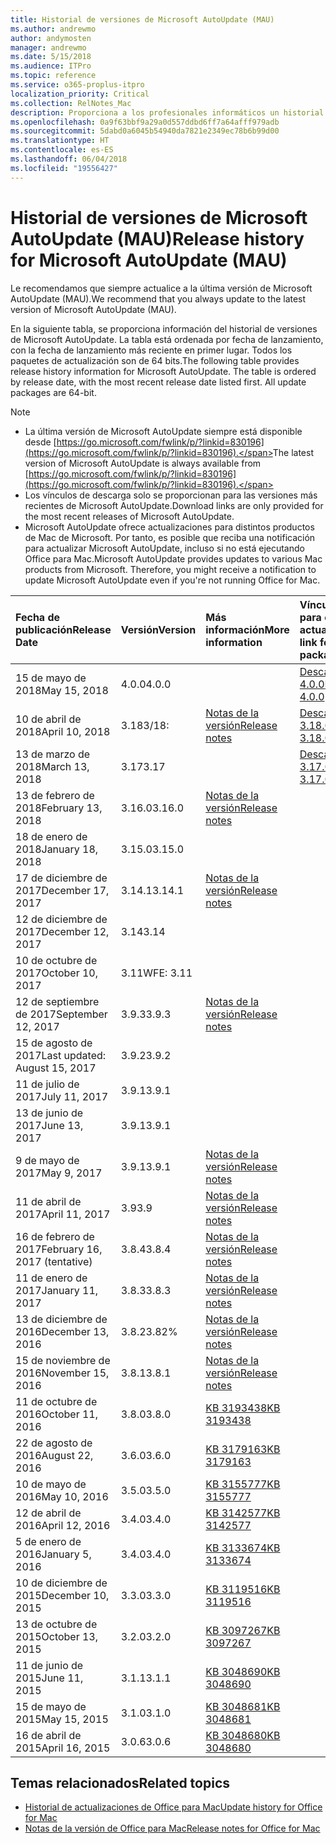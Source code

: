 ```yaml
---
title: Historial de versiones de Microsoft AutoUpdate (MAU)
ms.author: andrewmo
author: andymosten
manager: andrewmo
ms.date: 5/15/2018
ms.audience: ITPro
ms.topic: reference
ms.service: o365-proplus-itpro
localization_priority: Critical
ms.collection: RelNotes_Mac
description: Proporciona a los profesionales informáticos un historial de versiones de Microsoft AutoUpdate (MAU).
ms.openlocfilehash: 0a9f63bbf9a29a0d557ddbd6ff7a64afff979adb
ms.sourcegitcommit: 5dabd0a6045b54940da7821e2349ec78b6b99d00
ms.translationtype: HT
ms.contentlocale: es-ES
ms.lasthandoff: 06/04/2018
ms.locfileid: "19556427"
---
```

# <a name="release-history-for-microsoft-autoupdate-mau"></a><span data-ttu-id="0841d-103">Historial de versiones de Microsoft AutoUpdate (MAU)</span><span class="sxs-lookup"><span data-stu-id="0841d-103">Release history for Microsoft AutoUpdate (MAU)</span></span>
 
<span data-ttu-id="0841d-104">Le recomendamos que siempre actualice a la última versión de Microsoft AutoUpdate (MAU).</span><span class="sxs-lookup"><span data-stu-id="0841d-104">We recommend that you always update to the latest version of Microsoft AutoUpdate (MAU).</span></span>

<span data-ttu-id="0841d-p101">En la siguiente tabla, se proporciona información del historial de versiones de Microsoft AutoUpdate. La tabla está ordenada por fecha de lanzamiento, con la fecha de lanzamiento más reciente en primer lugar. Todos los paquetes de actualización son de 64 bits.</span><span class="sxs-lookup"><span data-stu-id="0841d-p101">The following table provides release history information for Microsoft AutoUpdate. The table is ordered by release date, with the most recent release date listed first. All update packages are 64-bit.</span></span>

> [!NOTE]
> - <span data-ttu-id="0841d-108">La última versión de Microsoft AutoUpdate siempre está disponible desde [https://go.microsoft.com/fwlink/p/?linkid=830196](https://go.microsoft.com/fwlink/p/?linkid=830196).</span><span class="sxs-lookup"><span data-stu-id="0841d-108">The latest version of Microsoft AutoUpdate is always available from [https://go.microsoft.com/fwlink/p/?linkid=830196](https://go.microsoft.com/fwlink/p/?linkid=830196).</span></span>
> - <span data-ttu-id="0841d-109">Los vínculos de descarga solo se proporcionan para las versiones más recientes de Microsoft AutoUpdate.</span><span class="sxs-lookup"><span data-stu-id="0841d-109">Download links are only provided for the most recent releases of Microsoft AutoUpdate.</span></span>
> - <span data-ttu-id="0841d-p102">Microsoft AutoUpdate ofrece actualizaciones para distintos productos de Mac de Microsoft. Por tanto, es posible que reciba una notificación para actualizar Microsoft AutoUpdate, incluso si no está ejecutando Office para Mac.</span><span class="sxs-lookup"><span data-stu-id="0841d-p102">Microsoft AutoUpdate provides updates to various Mac products from Microsoft. Therefore, you might receive a notification to update Microsoft AutoUpdate even if you're not running Office for Mac.</span></span>
  
|<span data-ttu-id="0841d-112">**Fecha de publicación**</span><span class="sxs-lookup"><span data-stu-id="0841d-112">**Release Date**</span></span>|<span data-ttu-id="0841d-113">**Versión**</span><span class="sxs-lookup"><span data-stu-id="0841d-113">**Version**</span></span>|<span data-ttu-id="0841d-114">**Más información**</span><span class="sxs-lookup"><span data-stu-id="0841d-114">**More information**</span></span>|<span data-ttu-id="0841d-115">**Vínculo de descarga para el paquete de actualización**</span><span class="sxs-lookup"><span data-stu-id="0841d-115">**Download link for the update package**</span></span>|
|:-----|:-----|:-----|:-----|
|<span data-ttu-id="0841d-116">15 de mayo de 2018</span><span class="sxs-lookup"><span data-stu-id="0841d-116">May 15, 2018</span></span>  <br/> |<span data-ttu-id="0841d-117">4.0.0</span><span class="sxs-lookup"><span data-stu-id="0841d-117">4.0.0</span></span>  <br/> ||[<span data-ttu-id="0841d-118">Descargar MAU 4.0.0</span><span class="sxs-lookup"><span data-stu-id="0841d-118">Download MAU 4.0.0</span></span>](https://officecdn.microsoft.com/pr/C1297A47-86C4-4C1F-97FA-950631F94777/OfficeMac/Microsoft_AutoUpdate_4.0.18051301_Updater.pkg) <br/> |
|<span data-ttu-id="0841d-119">10 de abril de 2018</span><span class="sxs-lookup"><span data-stu-id="0841d-119">April 10, 2018</span></span>  <br/> |<span data-ttu-id="0841d-120">3.18</span><span class="sxs-lookup"><span data-stu-id="0841d-120">3/18:</span></span>  <br/> |[<span data-ttu-id="0841d-121">Notas de la versión</span><span class="sxs-lookup"><span data-stu-id="0841d-121">Release notes</span></span>](release-notes-office-for-mac.md#april-2018-release) <br/> |[<span data-ttu-id="0841d-122">Descargar MAU 3.18.0</span><span class="sxs-lookup"><span data-stu-id="0841d-122">Download MAU 3.18.0</span></span>](https://officecdn.microsoft.com/pr/C1297A47-86C4-4C1F-97FA-950631F94777/OfficeMac/Microsoft_AutoUpdate_3.18.18041000_Updater.pkg) <br/> |
|<span data-ttu-id="0841d-123">13 de marzo de 2018</span><span class="sxs-lookup"><span data-stu-id="0841d-123">March 13, 2018</span></span>  <br/> |<span data-ttu-id="0841d-124">3.17</span><span class="sxs-lookup"><span data-stu-id="0841d-124">3.17</span></span>  <br/> ||[<span data-ttu-id="0841d-125">Descargar MAU 3.17.0</span><span class="sxs-lookup"><span data-stu-id="0841d-125">Download MAU 3.17.0</span></span>](https://officecdn.microsoft.com/pr/C1297A47-86C4-4C1F-97FA-950631F94777/OfficeMac/Microsoft_AutoUpdate_3.17.18031100_Updater.pkg) <br/> |
|<span data-ttu-id="0841d-126">13 de febrero de 2018</span><span class="sxs-lookup"><span data-stu-id="0841d-126">February 13, 2018</span></span>  <br/> |<span data-ttu-id="0841d-127">3.16.0</span><span class="sxs-lookup"><span data-stu-id="0841d-127">3.16.0</span></span>  <br/> |[<span data-ttu-id="0841d-128">Notas de la versión</span><span class="sxs-lookup"><span data-stu-id="0841d-128">Release notes</span></span>](release-notes-office-for-mac.md#february-2018-release) <br/> | <br/> |
|<span data-ttu-id="0841d-129">18 de enero de 2018</span><span class="sxs-lookup"><span data-stu-id="0841d-129">January 18, 2018</span></span>  <br/> |<span data-ttu-id="0841d-130">3.15.0</span><span class="sxs-lookup"><span data-stu-id="0841d-130">3.15.0</span></span>  <br/> |<br/> |
|<span data-ttu-id="0841d-131">17 de diciembre de 2017</span><span class="sxs-lookup"><span data-stu-id="0841d-131">December 17, 2017</span></span>  <br/> |<span data-ttu-id="0841d-132">3.14.1</span><span class="sxs-lookup"><span data-stu-id="0841d-132">3.14.1</span></span>  <br/> |[<span data-ttu-id="0841d-133">Notas de la versión</span><span class="sxs-lookup"><span data-stu-id="0841d-133">Release notes</span></span>](release-notes-office-for-mac.md#december-2017-release) <br/> | <br/> |
|<span data-ttu-id="0841d-134">12 de diciembre de 2017</span><span class="sxs-lookup"><span data-stu-id="0841d-134">December 12, 2017</span></span>  <br/> |<span data-ttu-id="0841d-135">3.14</span><span class="sxs-lookup"><span data-stu-id="0841d-135">3.14</span></span>  <br/> ||  <br/> |
|<span data-ttu-id="0841d-136">10 de octubre de 2017</span><span class="sxs-lookup"><span data-stu-id="0841d-136">October 10, 2017</span></span>  <br/> |<span data-ttu-id="0841d-137">3.11</span><span class="sxs-lookup"><span data-stu-id="0841d-137">WFE: 3.11</span></span>  <br/> ||<br/> |
|<span data-ttu-id="0841d-138">12 de septiembre de 2017</span><span class="sxs-lookup"><span data-stu-id="0841d-138">September 12, 2017</span></span>  <br/> |<span data-ttu-id="0841d-139">3.9.3</span><span class="sxs-lookup"><span data-stu-id="0841d-139">3.9.3</span></span>  <br/> |[<span data-ttu-id="0841d-140">Notas de la versión</span><span class="sxs-lookup"><span data-stu-id="0841d-140">Release notes</span></span>](release-notes-office-for-mac.md#september-2017-release) <br/> |<br/> |
|<span data-ttu-id="0841d-141">15 de agosto de 2017</span><span class="sxs-lookup"><span data-stu-id="0841d-141">Last updated: August 15, 2017</span></span>  <br/> |<span data-ttu-id="0841d-142">3.9.2</span><span class="sxs-lookup"><span data-stu-id="0841d-142">3.9.2</span></span>  <br/> || <br/> |
|<span data-ttu-id="0841d-143">11 de julio de 2017</span><span class="sxs-lookup"><span data-stu-id="0841d-143">July 11, 2017</span></span>  <br/> |<span data-ttu-id="0841d-144">3.9.1</span><span class="sxs-lookup"><span data-stu-id="0841d-144">3.9.1</span></span>  <br/> || <br/> |
|<span data-ttu-id="0841d-145">13 de junio de 2017</span><span class="sxs-lookup"><span data-stu-id="0841d-145">June 13, 2017</span></span>  <br/> |<span data-ttu-id="0841d-146">3.9.1</span><span class="sxs-lookup"><span data-stu-id="0841d-146">3.9.1</span></span>  <br/> || <br/> |
|<span data-ttu-id="0841d-147">9 de mayo de 2017</span><span class="sxs-lookup"><span data-stu-id="0841d-147">May 9, 2017</span></span>  <br/> |<span data-ttu-id="0841d-148">3.9.1</span><span class="sxs-lookup"><span data-stu-id="0841d-148">3.9.1</span></span>  <br/> |[<span data-ttu-id="0841d-149">Notas de la versión</span><span class="sxs-lookup"><span data-stu-id="0841d-149">Release notes</span></span>](release-notes-office-for-mac.md#may-2017-release) <br/> | <br/> |
|<span data-ttu-id="0841d-150">11 de abril de 2017</span><span class="sxs-lookup"><span data-stu-id="0841d-150">April 11, 2017</span></span>  <br/> |<span data-ttu-id="0841d-151">3.9</span><span class="sxs-lookup"><span data-stu-id="0841d-151">3.9</span></span>  <br/> |[<span data-ttu-id="0841d-152">Notas de la versión</span><span class="sxs-lookup"><span data-stu-id="0841d-152">Release notes</span></span>](release-notes-office-for-mac.md#april-2017-release) <br/> |  <br/> |
|<span data-ttu-id="0841d-153">16 de febrero de 2017</span><span class="sxs-lookup"><span data-stu-id="0841d-153">February 16, 2017 (tentative)</span></span>  <br/> |<span data-ttu-id="0841d-154">3.8.4</span><span class="sxs-lookup"><span data-stu-id="0841d-154">3.8.4</span></span>  <br/> |[<span data-ttu-id="0841d-155">Notas de la versión</span><span class="sxs-lookup"><span data-stu-id="0841d-155">Release notes</span></span>](release-notes-office-for-mac.md#february-2017-release) <br/> | <br/> |
|<span data-ttu-id="0841d-156">11 de enero de 2017</span><span class="sxs-lookup"><span data-stu-id="0841d-156">January 11, 2017</span></span>  <br/> |<span data-ttu-id="0841d-157">3.8.3</span><span class="sxs-lookup"><span data-stu-id="0841d-157">3.8.3</span></span>  <br/> |[<span data-ttu-id="0841d-158">Notas de la versión</span><span class="sxs-lookup"><span data-stu-id="0841d-158">Release notes</span></span>](release-notes-office-for-mac.md#january-2017-release) <br/> | <br/> |
|<span data-ttu-id="0841d-159">13 de diciembre de 2016</span><span class="sxs-lookup"><span data-stu-id="0841d-159">December 13, 2016</span></span>  <br/> |<span data-ttu-id="0841d-160">3.8.2</span><span class="sxs-lookup"><span data-stu-id="0841d-160">3.82%</span></span>  <br/> |[<span data-ttu-id="0841d-161">Notas de la versión</span><span class="sxs-lookup"><span data-stu-id="0841d-161">Release notes</span></span>](release-notes-office-for-mac.md#december-2016-release) <br/> | <br/> |
|<span data-ttu-id="0841d-162">15 de noviembre de 2016</span><span class="sxs-lookup"><span data-stu-id="0841d-162">November 15, 2016</span></span>  <br/> |<span data-ttu-id="0841d-163">3.8.1</span><span class="sxs-lookup"><span data-stu-id="0841d-163">3.8.1</span></span>  <br/> |[<span data-ttu-id="0841d-164">Notas de la versión</span><span class="sxs-lookup"><span data-stu-id="0841d-164">Release notes</span></span>](release-notes-office-for-mac.md#november-2016-release) <br/> | <br/> |
|<span data-ttu-id="0841d-165">11 de octubre de 2016</span><span class="sxs-lookup"><span data-stu-id="0841d-165">October 11, 2016</span></span>  <br/> |<span data-ttu-id="0841d-166">3.8.0</span><span class="sxs-lookup"><span data-stu-id="0841d-166">3.8.0</span></span>  <br/> |[<span data-ttu-id="0841d-167">KB 3193438</span><span class="sxs-lookup"><span data-stu-id="0841d-167">KB 3193438</span></span>](https://support.microsoft.com/kb/3193438) <br/> | <br/> |
|<span data-ttu-id="0841d-168">22 de agosto de 2016</span><span class="sxs-lookup"><span data-stu-id="0841d-168">August 22, 2016</span></span>  <br/> |<span data-ttu-id="0841d-169">3.6.0</span><span class="sxs-lookup"><span data-stu-id="0841d-169">3.6.0</span></span>  <br/> |[<span data-ttu-id="0841d-170">KB 3179163</span><span class="sxs-lookup"><span data-stu-id="0841d-170">KB 3179163</span></span>](https://support.microsoft.com/kb/3179163) <br/> | <br/> |
|<span data-ttu-id="0841d-171">10 de mayo de 2016</span><span class="sxs-lookup"><span data-stu-id="0841d-171">May 10, 2016</span></span>  <br/> |<span data-ttu-id="0841d-172">3.5.0</span><span class="sxs-lookup"><span data-stu-id="0841d-172">3.5.0</span></span>  <br/> |[<span data-ttu-id="0841d-173">KB 3155777</span><span class="sxs-lookup"><span data-stu-id="0841d-173">KB 3155777</span></span>](https://support.microsoft.com/kb/3155777) <br/> | <br/> |
|<span data-ttu-id="0841d-174">12 de abril de 2016</span><span class="sxs-lookup"><span data-stu-id="0841d-174">April 12, 2016</span></span>  <br/> |<span data-ttu-id="0841d-175">3.4.0</span><span class="sxs-lookup"><span data-stu-id="0841d-175">3.4.0</span></span>  <br/> |[<span data-ttu-id="0841d-176">KB 3142577</span><span class="sxs-lookup"><span data-stu-id="0841d-176">KB 3142577</span></span>](https://support.microsoft.com/kb/3142577) <br/> | <br/> |
|<span data-ttu-id="0841d-177">5 de enero de 2016</span><span class="sxs-lookup"><span data-stu-id="0841d-177">January 5, 2016</span></span>  <br/> |<span data-ttu-id="0841d-178">3.4.0</span><span class="sxs-lookup"><span data-stu-id="0841d-178">3.4.0</span></span>  <br/> |[<span data-ttu-id="0841d-179">KB 3133674</span><span class="sxs-lookup"><span data-stu-id="0841d-179">KB 3133674</span></span>](https://support.microsoft.com/kb/3133674) <br/> | <br/> |
|<span data-ttu-id="0841d-180">10 de diciembre de 2015</span><span class="sxs-lookup"><span data-stu-id="0841d-180">December 10, 2015</span></span>  <br/> |<span data-ttu-id="0841d-181">3.3.0</span><span class="sxs-lookup"><span data-stu-id="0841d-181">3.3.0</span></span>  <br/> |[<span data-ttu-id="0841d-182">KB 3119516</span><span class="sxs-lookup"><span data-stu-id="0841d-182">KB 3119516</span></span>](https://support.microsoft.com/kb/3119516) <br/> | <br/> |
|<span data-ttu-id="0841d-183">13 de octubre de 2015</span><span class="sxs-lookup"><span data-stu-id="0841d-183">October 13, 2015</span></span>  <br/> |<span data-ttu-id="0841d-184">3.2.0</span><span class="sxs-lookup"><span data-stu-id="0841d-184">3.2.0</span></span>  <br/> |[<span data-ttu-id="0841d-185">KB 3097267</span><span class="sxs-lookup"><span data-stu-id="0841d-185">KB 3097267</span></span>](https://support.microsoft.com/kb/3097267) <br/> | <br/> |
|<span data-ttu-id="0841d-186">11 de junio de 2015</span><span class="sxs-lookup"><span data-stu-id="0841d-186">June 11, 2015</span></span>  <br/> |<span data-ttu-id="0841d-187">3.1.1</span><span class="sxs-lookup"><span data-stu-id="0841d-187">3.1.1</span></span>  <br/> |[<span data-ttu-id="0841d-188">KB 3048690</span><span class="sxs-lookup"><span data-stu-id="0841d-188">KB 3048690</span></span>](https://support.microsoft.com/kb/3048690) <br/> | <br/> |
|<span data-ttu-id="0841d-189">15 de mayo de 2015</span><span class="sxs-lookup"><span data-stu-id="0841d-189">May 15, 2015</span></span>  <br/> |<span data-ttu-id="0841d-190">3.1.0</span><span class="sxs-lookup"><span data-stu-id="0841d-190">3.1.0</span></span>  <br/> |[<span data-ttu-id="0841d-191">KB 3048681</span><span class="sxs-lookup"><span data-stu-id="0841d-191">KB 3048681</span></span>](https://support.microsoft.com/kb/3048681) <br/> | <br/> |
|<span data-ttu-id="0841d-192">16 de abril de 2015</span><span class="sxs-lookup"><span data-stu-id="0841d-192">April 16, 2015</span></span>  <br/> |<span data-ttu-id="0841d-193">3.0.6</span><span class="sxs-lookup"><span data-stu-id="0841d-193">3.0.6</span></span>  <br/> |[<span data-ttu-id="0841d-194">KB 3048680</span><span class="sxs-lookup"><span data-stu-id="0841d-194">KB 3048680</span></span>](https://support.microsoft.com/kb/3048680) <br/> | <br/> |

## <a name="related-topics"></a><span data-ttu-id="0841d-195">Temas relacionados</span><span class="sxs-lookup"><span data-stu-id="0841d-195">Related topics</span></span>

- [<span data-ttu-id="0841d-196">Historial de actualizaciones de Office para Mac</span><span class="sxs-lookup"><span data-stu-id="0841d-196">Update history for Office for Mac</span></span>](update-history-office-for-mac.md)
- [<span data-ttu-id="0841d-197">Notas de la versión de Office para Mac</span><span class="sxs-lookup"><span data-stu-id="0841d-197">Release notes for Office for Mac</span></span>](release-notes-office-for-mac.md) 